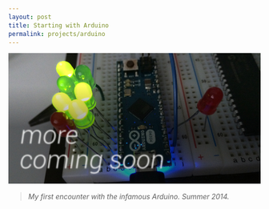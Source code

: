 ```yaml
---
layout: post
title: Starting with Arduino
permalink: projects/arduino
---
```


![Simple Arduino circuit.](/assets/ardu_s_cs.jpg "Simple Arduino circuit.")

> *My first encounter with the infamous Arduino. Summer 2014.*

<!--comingsoon-->